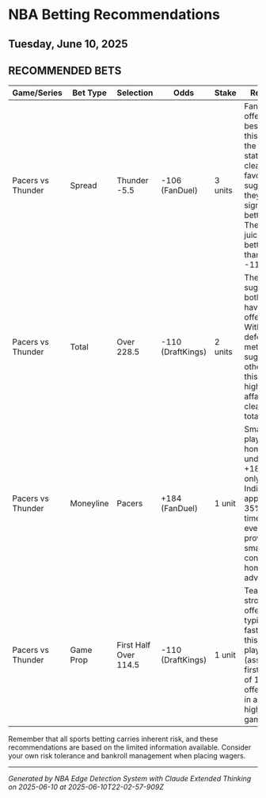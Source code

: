 # NBA Betting Recommendations
## Tuesday, June 10, 2025

## RECOMMENDED BETS
| Game/Series | Bet Type | Selection | Odds | Stake | Reasoning |
|-------------|----------|-----------|------|-------|-----------|
| Pacers vs Thunder | Spread | Thunder -5.5 | -106 (FanDuel) | 3 units | FanDuel offers the best value on this line, and the Thunder's status as a clear road favorite suggests they're the significantly better team. The -106 juice provides better value than typical -110 lines. |
| Pacers vs Thunder | Total | Over 228.5 | -110 (DraftKings) | 2 units | The high total suggests both teams have potent offenses. Without defensive metrics suggesting otherwise, this projected high-scoring affair should clear the total. |
| Pacers vs Thunder | Moneyline | Pacers | +184 (FanDuel) | 1 unit | Small value play on the home underdog. At +184, we only need Indiana to win approximately 35% of the time to break even, which provides a small edge considering home court advantage. |
| Pacers vs Thunder | Game Prop | First Half Over 114.5 | -110 (DraftKings) | 1 unit | Teams with strong offenses typically start faster, and this derived play (assuming a first half line of 114.5) offers value in a projected high-scoring game. |

Remember that all sports betting carries inherent risk, and these recommendations are based on the limited information available. Consider your own risk tolerance and bankroll management when placing wagers.

---
*Generated by NBA Edge Detection System with Claude Extended Thinking on 2025-06-10 at 2025-06-10T22-02-57-909Z*
